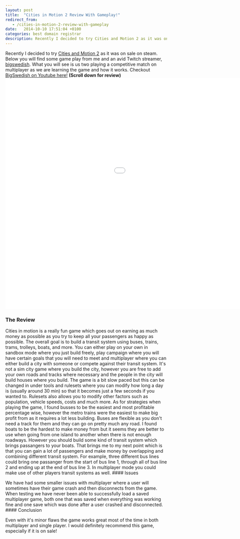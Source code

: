```yaml
---
layout: post
title:  "Cities in Motion 2 Review With Gameplay!"
redirect_from:
   - /cities-in-motion-2-review-with-gameplay
date:   2014-10-10 17:51:04 +0100
categories: best domain registrar
description: Recently I decided to try Cities and Motion 2 as it was on sale on steam. Below you will find some ga
---
```


Recently I decided to try [Cities and Motion 2](http://store.steampowered.com/app/225420/ "Cities in Motion 2") as it was on sale on steam. Below you will find some game play from me and an avid Twitch streamer, [bigswedish](http://www.twitch.tv/bigswedish "Bigswedish on Twitch"). What you will see is us two playing a competitive match on multiplayer as we are learning the game and how it works. Checkout [BigSwedish on Youtube here!](https://www.youtube.com/user/hugeswedish "BigSwedish on YouTube") **(Scroll down for review)** <iframe allowfullscreen="allowfullscreen" frameborder="0" height="720" src="//www.youtube.com/embed/2T8yg8rHfns" width="1280"></iframe>

### The Review

 Cities in motion is a really fun game which goes out on earning as much money as possible as you try to keep all your passengers as happy as possible. The overall goal is to build a transit system using buses, trains, trams, trolleys, boats, and more. You can either play on your own in sandbox mode where you just build freely, play campaign where you will have certain goals that you will need to meet and multiplayer where you can either build a city with someone or compete against their transit system. It's not a sim city game where you build the city, however you are free to add your own roads and tracks where necessary and the people in the city will build houses where you build. The game is a bit slow paced but this can be changed in under tools and rulesets where you can modify how long a day is (usually around 30 min) so that it becomes just a few seconds if you wanted to. Rulesets also allows you to modify other factors such as population, vehicle speeds, costs and much more. As for strategies when playing the game, I found busses to be the easiest and most profitable percentage wise, however the metro trains were the easiest to make big profit from as it requires a lot less building. Buses are flexible as you don't need a track for them and they can go on pretty much any road. I found boats to be the hardest to make money from but it seems they are better to use when going from one island to another when there is not enough roadways. However you should build some kind of transit system which brings passangers to your boats. That brings me to my next point which is that you can gain a lot of passengers and make money by overlapping and combining different transit system. For example, three different bus lines could bring one passanger from the start of bus line 1, through all of bus line 2 and ending up at the end of bus line 3. In multiplayer mode you could make use of other players transit systems as well. #### Issues

 We have had some smaller issues with multiplayer where a user will sometimes have their game crash and then disconnects from the game. When testing we have never been able to successfully load a saved multiplayer game, both one that was saved when everything was working fine and one save which was done after a user crashed and disconnected. #### Conclusion

 Even with it's minor flaws the game works great most of the time in both multiplayer and single player. I would definitely recommend this game, especially if it is on sale!